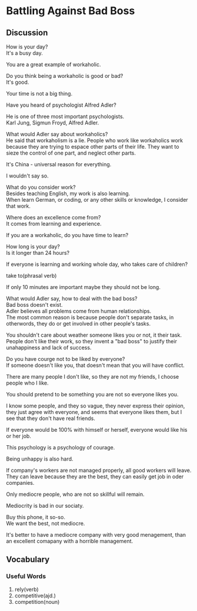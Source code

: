 # Battling Against Bad Boss
## Discussion
How is your day?  
It's a busy day.  

You are a great example of workaholic.  

Do you think being a workaholic is good or bad?  
It's good.  

Your time is not a big thing.  

Have you heard of psychologist Alfred Adler?  

He is one of three most important psychologists.  
Karl Jung, Sigmun Froyd, Alfred Adler.  

What would Adler say about workaholics?  
He said that workaholism is a lie. People who work like workaholics work because they are trying to espace other parts of their life. They want to sieze the control of one part, and neglect other parts.  

It's China - universal reason for everything.  

I wouldn't say so.   

What do you consider work?  
Besides teaching English, my work is also learning.  
When learn German, or coding, or any other skills or knowledge, I consider that work.  

Where does an excellence come from?  
It comes from learning and experience.  

If you are a workaholic, do you have time to learn?  

How long is your day?  
Is it longer than 24 hours?  

If everyone is learning and working whole day, who takes care of children?  

take to(phrasal verb)  

If only 10 minutes are important maybe they should not be long.  

What would Adler say, how to deal with the bad boss?  
Bad boss doesn't exist.  
Adler believes all problems come from human relationships.  
The most common reason is because people don't separate tasks, in otherwords, they do or get involved in other people's tasks.  

You shouldn't care about weather someone likes you or not, it their task.  
People don't like their work, so they invent a "bad boss" to justify their unahappiness and lack of success.  

Do you have courge not to be liked by everyone?  
If someone doesn't like you, that doesn't mean that you will have conflict.  

There are many people I don't like, so they are not my friends, I choose people who I like.  

You should pretend to be something you are not so everyone likes you.  

I know some people, and they so vague, they never express their opinion, they just agree with everyone, and seems that everyone likes them, but I see that they don't have real friends.  

If everyone would be 100% with himself or herself, everyone would like his or her job.  

This psychology is a psychology of courage.  

Being unhappy is also hard.  

If company's workers are not managed properly, all good workers will leave. They can leave because they are the best, they can easily get job in oder companies.  

Only mediocre people, who are not so skillful will remain.  

Mediocrity is bad in our sociaty.  

Buy this phone, it so-so.  
We want the best, not mediocre.  

It's better to have a mediocre company with very good menagement, than an excellent comapany with a horrible management.  

## Vocabulary
### Useful Words
1. rely(verb)
1. competitive(ajd.)
1. competition(noun)
